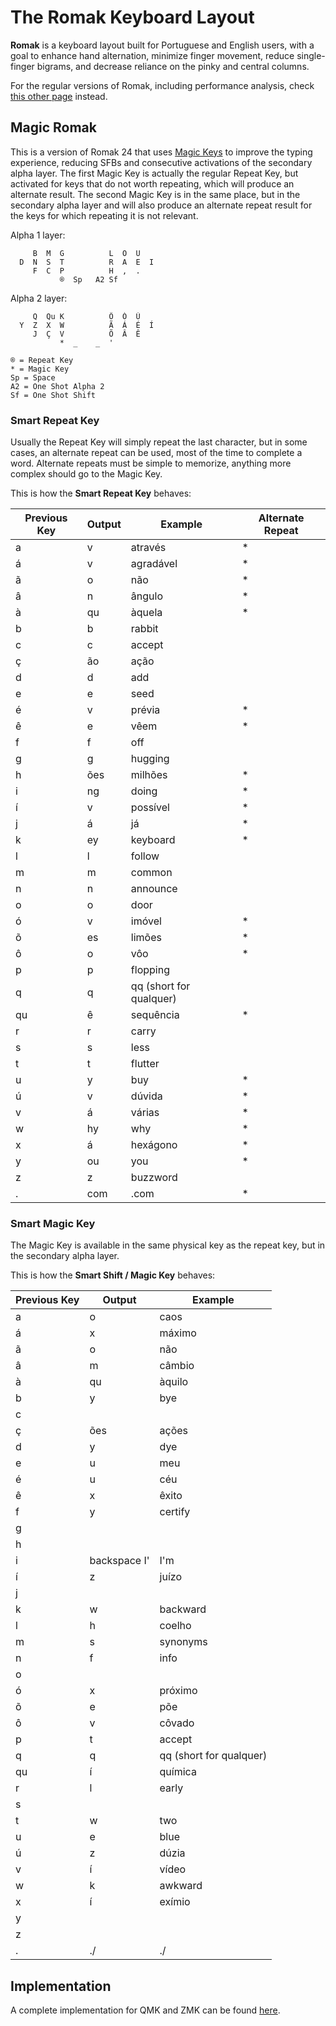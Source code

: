 # The Romak Keyboard Layout

**Romak** is a keyboard layout built for Portuguese and English users, with a goal to enhance hand alternation, minimize finger movement, reduce single-finger bigrams, and decrease reliance on the pinky and central columns.

For the regular versions of Romak, including performance analysis, check [this other page](README.md) instead.

## Magic Romak

This is a version of Romak 24 that uses [Magic Keys](https://github.com/Ikcelaks/keyboard_layouts/blob/main/magic_sturdy/magic_sturdy.md) to improve the typing experience, reducing SFBs and consecutive activations of the secondary alpha layer. The first Magic Key is actually the regular Repeat Key, but activated for keys that do not worth repeating, which will produce an alternate result. The second Magic Key is in the same place, but in the secondary alpha layer and will also produce an alternate repeat result for the keys for which repeating it is not relevant.

Alpha 1 layer:

```
     B  M  G          L  O  U   
  D  N  S  T          R  A  E  I 
     F  C  P          H  ,  .   
           ®  Sp   A2 Sf
```

Alpha 2 layer:

```
     Q  Qu K          Ô  Ó  Ú
  Y  Z  X  W          Ã  Á  É  Í
     J  Ç  V          Õ  Â  Ê
           *  _    _  '
```
```
® = Repeat Key
* = Magic Key
Sp = Space
A2 = One Shot Alpha 2
Sf = One Shot Shift
```

### Smart Repeat Key

Usually the Repeat Key will simply repeat the last character, but in some cases, an alternate repeat can be used, most of the time to complete a word. Alternate repeats must be simple to memorize, anything more complex should go to the Magic Key.

This is how the **Smart Repeat Key** behaves:

| Previous Key | Output  | Example | Alternate Repeat |
|---|---|---|---|
| a | v | através | *
| á | v | agradável | *
| ã | o | não | *
| â | n | ângulo | *
| à | qu  | àquela | *
| b | b | rabbit | 
| c | c | accept | 
| ç | ão | ação 
| d | d | add | 
| e | e | seed | 
| é | v | prévia | *
| ê | e | vêem | *
| f | f | off | 
| g | g | hugging | 
| h | ões | milhões | *
| i | ng | doing | *
| í | v | possível | *
| j | á | já | *
| k | ey | keyboard | *
| l | l | follow | 
| m | m | common | 
| n | n | announce | 
| o | o | door | 
| ó | v | imóvel | *
| õ | es | limões | *
| ô | o | vôo | *
| p | p | flopping | 
| q | q | qq (short for qualquer) | 
| qu | ê | sequência | *
| r | r | carry | 
| s | s | less | 
| t | t | flutter | 
| u | y | buy | *
| ú | v | dúvida  | *
| v | á | várias | *
| w | hy | why | *
| x | á | hexágono | *
| y | ou | you | *
| z | z | buzzword | 
| . | com | .com | *

### Smart Magic Key

The Magic Key is available in the same physical key as the repeat key, but in the secondary alpha layer.

This is how the **Smart Shift / Magic Key** behaves:

| Previous Key | Output  | Example | 
|---|---|---|
| a | o | caos
| á | x | máximo 
| ã | o | não 
| â | m | câmbio | *
| à | qu  | àquilo | 
| b | y | bye 
| c | | 
| ç | ões | ações | * 
| d | y | dye
| e | u | meu
| é | u | céu 
| ê | x | êxito 
| f | y | certify 
| g | | 
| h | | 
| i | backspace I' | I'm
| í | z | juízo 
| j | | 
| k | w | backward
| l | h | coelho
| m | s | synonyms
| n | f | info
| o | | 
| ó | x | próximo 
| õ | e | põe 
| ô | v | côvado | 
| p | t | accept
| q | q | qq (short for qualquer)
| qu | í | química 
| r | l | early
| s | | 
| t | w | two 
| u | e | blue 
| ú | z | dúzia 
| v | í | vídeo 
| w | k | awkward 
| x | í | exímio 
| y | | 
| z | | 
| . | ./ | ./ 

## Implementation

A complete implementation for QMK and ZMK can be found [here](https://github.com/rafaelromao/keyboards).
